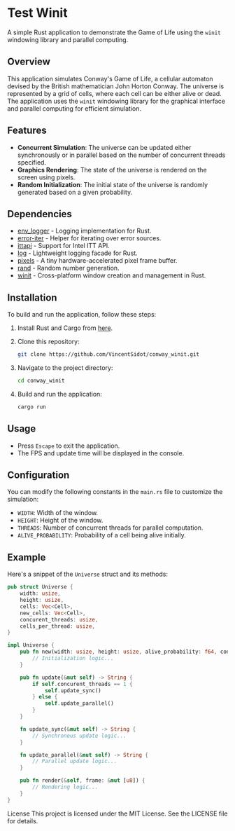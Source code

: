 # Test Winit

A simple Rust application to demonstrate the Game of Life using the `winit` windowing library and parallel computing.

## Overview

This application simulates Conway's Game of Life, a cellular automaton devised by the British mathematician John Horton Conway. The universe is represented by a grid of cells, where each cell can be either alive or dead. The application uses the `winit` windowing library for the graphical interface and parallel computing for efficient simulation.

## Features

- **Concurrent Simulation**: The universe can be updated either synchronously or in parallel based on the number of concurrent threads specified.
- **Graphics Rendering**: The state of the universe is rendered on the screen using pixels.
- **Random Initialization**: The initial state of the universe is randomly generated based on a given probability.

## Dependencies

- [env_logger](https://crates.io/crates/env_logger) - Logging implementation for Rust.
- [error-iter](https://crates.io/crates/error-iter) - Helper for iterating over error sources.
- [ittapi](https://crates.io/crates/ittapi) - Support for Intel ITT API.
- [log](https://crates.io/crates/log) - Lightweight logging facade for Rust.
- [pixels](https://crates.io/crates/pixels) - A tiny hardware-accelerated pixel frame buffer.
- [rand](https://crates.io/crates/rand) - Random number generation.
- [winit](https://crates.io/crates/winit) - Cross-platform window creation and management in Rust.

## Installation

To build and run the application, follow these steps:

1. Install Rust and Cargo from [here](https://www.rust-lang.org/tools/install).
2. Clone this repository:

    ```bash
    git clone https://github.com/VincentSidot/conway_winit.git
    ```
3. Navigate to the project directory:

    ```bash
    cd conway_winit
    ```
4. Build and run the application:

    ```bash
    cargo run
    ```

## Usage

- Press `Escape` to exit the application.
- The FPS and update time will be displayed in the console.

## Configuration

You can modify the following constants in the `main.rs` file to customize the simulation:

- `WIDTH`: Width of the window.
- `HEIGHT`: Height of the window.
- `THREADS`: Number of concurrent threads for parallel computation.
- `ALIVE_PROBABILITY`: Probability of a cell being alive initially.

## Example

Here's a snippet of the `Universe` struct and its methods:

```rust
pub struct Universe {
    width: usize,
    height: usize,
    cells: Vec<Cell>,
    new_cells: Vec<Cell>,
    concurent_threads: usize,
    cells_per_thread: usize,
}

impl Universe {
    pub fn new(width: usize, height: usize, alive_probability: f64, concurent_threads: usize) -> Self {
        // Initialization logic...
    }

    pub fn update(&mut self) -> String {
        if self.concurent_threads == 1 {
            self.update_sync()
        } else {
            self.update_parallel()
        }
    }

    fn update_sync(&mut self) -> String {
        // Synchronous update logic...
    }

    fn update_parallel(&mut self) -> String {
        // Parallel update logic...
    }

    pub fn render(&self, frame: &mut [u8]) {
        // Rendering logic...
    }
}
```
License
This project is licensed under the MIT License. See the LICENSE file for details.